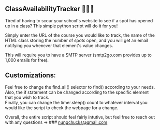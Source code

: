 ## ClassAvailabilityTracker 👩‍🏫🔎
Tired of having to scour your school's website to see if a spot has opened up in a class? This simple python script will do it for you! 

Simply enter the URL of the course you would like to track, the name of the HTML class  storing the number of spots open, and you will get an email notifying you whenever that element's value changes. 

This will require you to have a SMTP server (smtp2go.com provides up to 1,000 emails for free). 

## Customizations: 

Feel free to change the find_all() selector to find() according to your needs. 
Also, the if statement can be changed according to the specific element that you wish to track.  
Finally, you can change the timer.sleep() count to whatever interval you would like the script to check the webpage for a change. 

Overall, the entire script should feel fairly intutive, but feel free to reach out with any questions -> ### nungchucks@gmail.com
